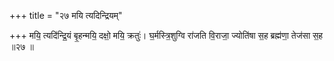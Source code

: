 +++
title = "२७ मयि त्यदिन्द्रियम्"

+++
मयि॒ त्यदि॑न्द्रि॒यं बृ॒हन्मयि॒ दक्षो॒ मयि॒ क्रतुः॑। घ॒र्मस्त्रि॒शुग्वि रा॑जति वि॒राजा॒ ज्योति॑षा स॒ह ब्रह्म॑णा॒ तेज॑सा स॒ह ॥२७ ॥